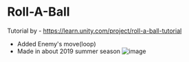 # Roll-A-Ball
Tutorial by - https://learn.unity.com/project/roll-a-ball-tutorial
* Added Enemy's move(loop)
* Made in about 2019 summer season
![image](https://user-images.githubusercontent.com/48894645/80907643-9f249c00-8d53-11ea-94ab-c290083b00d3.png)
